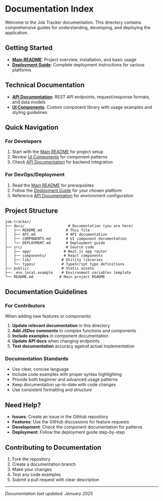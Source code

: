 # Documentation Index

Welcome to the Job Tracker documentation. This directory contains comprehensive guides for understanding, developing, and deploying the application.

## Getting Started

- **[Main README](../README.md)**: Project overview, installation, and basic usage
- **[Deployment Guide](DEPLOYMENT.md)**: Complete deployment instructions for various platforms

## Technical Documentation

- **[API Documentation](API.md)**: REST API endpoints, request/response formats, and data models
- **[UI Components](COMPONENTS.md)**: Custom component library with usage examples and styling guidelines

## Quick Navigation

### For Developers
1. Start with the [Main README](../README.md) for project setup
2. Review [UI Components](COMPONENTS.md) for component patterns
3. Check [API Documentation](API.md) for backend integration

### For DevOps/Deployment
1. Read the [Main README](../README.md) for prerequisites  
2. Follow the [Deployment Guide](DEPLOYMENT.md) for your chosen platform
3. Reference [API Documentation](API.md) for environment configuration

## Project Structure

```
job-tracker/
├── docs/                    # Documentation (you are here)
│   ├── README.md           # This file
│   ├── API.md              # API documentation
│   ├── COMPONENTS.md       # UI component documentation
│   └── DEPLOYMENT.md       # Deployment guide
├── src/                    # Source code
│   ├── app/               # Next.js app router
│   ├── components/        # React components
│   ├── lib/              # Utility libraries
│   └── types/            # TypeScript type definitions
├── public/               # Static assets
├── .env.local.example    # Environment variables template
└── README.md            # Main project README
```

## Documentation Guidelines

### For Contributors

When adding new features or components:

1. **Update relevant documentation** in this directory
2. **Add JSDoc comments** to complex functions and components
3. **Include examples** in component documentation
4. **Update API docs** when changing endpoints
5. **Test documentation** accuracy against actual implementation

### Documentation Standards

- Use clear, concise language
- Include code examples with proper syntax highlighting
- Provide both beginner and advanced usage patterns
- Keep documentation up-to-date with code changes
- Use consistent formatting and structure

## Need Help?

- **Issues**: Create an issue in the GitHub repository
- **Features**: Use the GitHub discussions for feature requests
- **Development**: Check the component documentation for patterns
- **Deployment**: Follow the deployment guide step-by-step

## Contributing to Documentation

1. Fork the repository
2. Create a documentation branch
3. Make your changes
4. Test any code examples
5. Submit a pull request with clear description

---

*Documentation last updated: January 2025*